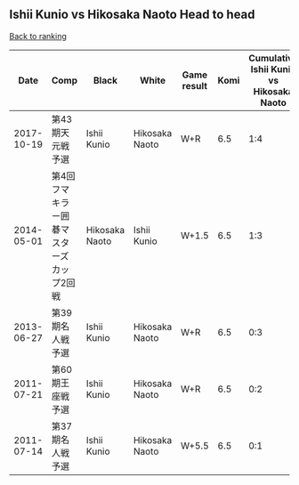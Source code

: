 ## Ishii Kunio vs Hikosaka Naoto Head to head

[Back to ranking](../../index.md)




| **Date** | **Comp** | **Black** | **White** | **Game result** | **Komi** | **Cumulative Ishii Kunio vs Hikosaka Naoto** | **Ishii Kunio streak** | **Hikosaka Naoto streak** | 
| --- | --- | --- | --- | --- | --- | --- | --- | --- |
| 2017-10-19 | 第43期天元戦予選 | Ishii Kunio | Hikosaka Naoto | W+R | 6.5 | 1:4 | 0 | 1 | 
| 2014-05-01 | 第4回フマキラー囲碁マスターズカップ2回戦 | Hikosaka Naoto | Ishii Kunio | W+1.5 | 6.5 | 1:3 | 1 | 0 | 
| 2013-06-27 | 第39期名人戦予選 | Ishii Kunio | Hikosaka Naoto | W+R | 6.5 | 0:3 | 0 | 3 | 
| 2011-07-21 | 第60期王座戦予選 | Ishii Kunio | Hikosaka Naoto | W+R | 6.5 | 0:2 | 0 | 2 | 
| 2011-07-14 | 第37期名人戦予選 | Ishii Kunio | Hikosaka Naoto | W+5.5 | 6.5 | 0:1 | 0 | 1 |




